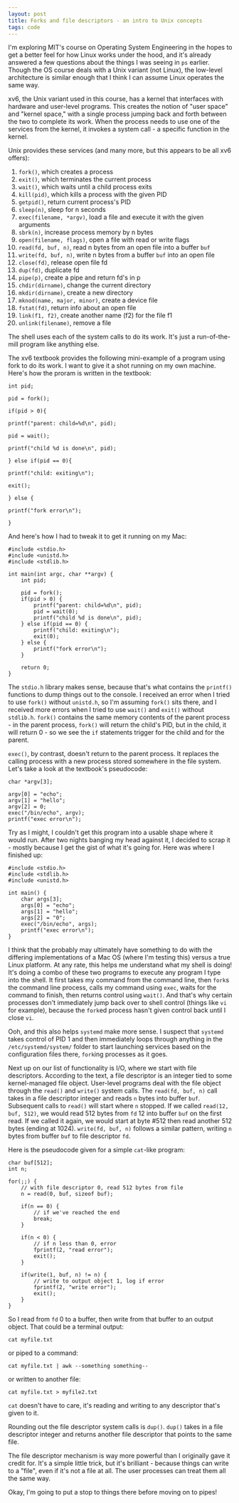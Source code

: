 ```yaml
---
layout: post
title: Forks and file descriptors - an intro to Unix concepts
tags: code
---
```


I'm exploring MIT's course on Operating System Engineering in the hopes to get a better feel for how Linux works under the hood, and it's already answered a few questions about the things I was seeing in `ps` earlier. Though the OS course deals with a Unix variant (not Linux), the low-level architecture is similar enough that I think I can assume Linux operates the same way.

xv6, the Unix variant used in this course, has a kernel that interfaces with hardware and user-level programs. This creates the notion of "user space" and "kernel space," with a single process jumping back and forth between the two to complete its work. When the process needs to use one of the services from the kernel, it invokes a system call - a specific function in the kernel.

Unix provides these services (and many more, but this appears to be all xv6 offers):

1. `fork()`, which creates a process
2. `exit()`, which terminates the current process
3. `wait()`, which waits until a child process exits
4. `kill(pid)`, which kills a process with the given PID
5. `getpid()`, return current process's PID
6. `sleep(n)`, sleep for n seconds
7. `exec(filename, *argv)`, load a file and execute it with the given arguments
8. `sbrk(n)`, increase process memory by n bytes
9. `open(filename, flags)`, open a file with read or write flags
10. `read(fd, buf, n)`, read n bytes from an open file into a buffer `buf`
11. `write(fd, buf, n)`, write n bytes from a buffer `buf` into an open file
12. `close(fd)`, release open file fd
13. `dup(fd)`, duplicate fd
14. `pipe(p)`, create a pipe and return fd's in p
15. `chdir(dirname)`, change the current directory
16. `mkdir(dirname)`, create a new directory
17. `mknod(name, major, minor)`, create a device file
18. `fstat(fd)`, return info about an open file
19. `link(f1, f2)`, create another name (f2) for the file f1
20. `unlink(filename)`, remove a file

The shell uses each of the system calls to do its work. It's just a run-of-the-mill program like anything else. 

The xv6 textbook provides the following mini-example of a program using fork to do its work. I want to give it a shot running on my own machine. Here's how the proram is written in the textbook:

	int pid;

	pid = fork();

	if(pid > 0){

	printf("parent: child=%d\n", pid);

	pid = wait();

	printf("child %d is done\n", pid);

	} else if(pid == 0){

	printf("child: exiting\n");

	exit();

	} else {

	printf("fork error\n");

	}
 
 And here's how I had to tweak it to get it running on my Mac:

 	#include <stdio.h>
	#include <unistd.h>
	#include <stdlib.h>

	int main(int argc, char **argv) {
		int pid;

		pid = fork();
		if(pid > 0) {
	        printf("parent: child=%d\n", pid);
	        pid = wait(0);
	        printf("child %d is done\n", pid);
		} else if(pid == 0) {
	        printf("child: exiting\n");
	        exit(0);
		} else {
		    printf("fork error\n");
		}

		return 0;
	}

The `stdio.h` library makes sense, because that's what contains the `printf()` functions to dump things out to the console. I received an error when I tried to use `fork()` without `unistd.h`, so I'm assuming `fork()` sits there, and I received more errors when I tried to use `wait()` and `exit()` without `stdlib.h`. `fork()` contains the same memory contents of the parent process - in the parent process, `fork()` will return the child's PID, but in the child, it will return 0 - so we see the `if` statements trigger for the child and for the parent.

`exec()`, by contrast, doesn't return to the parent process. It replaces the calling process with a new process stored somewhere in the file system. Let's take a look at the textbook's pseudocode:

	char *argv[3];

	argv[0] = "echo";
	argv[1] = "hello";
	argv[2] = 0;
	exec("/bin/echo", argv);
	printf("exec error\n");

Try as I might, I couldn't get this program into a usable shape where it would run. After two nights banging my head against it, I decided to scrap it - mostly because I get the gist of what it's going for. Here was where I finished up:

	#include <stdio.h>
	#include <stdlib.h>
	#include <unistd.h>

	int main() {
        char args[3];
        args[0] = "echo";
        args[1] = "hello";
        args[2] = "0";
        exec("/bin/echo", args);
        printf("exec error\n");
	}

I think that the probably may ultimately have something to do with the differing implementations of a Mac OS (where I'm testing this) versus a true Linux platform. At any rate, this helps me understand what my shell is doing! It's doing a combo of these two programs to execute any program I type into the shell. It first takes my command from the command line, then `fork`s the command line process, calls my command using `exec`, waits for the command to finish, then returns control using `wait()`. And that's why certain processes don't immediately jump back over to shell control (things like `vi` for example), because the `fork`ed process hasn't given control back until I close `vi`. 

Ooh, and this also helps `systemd` make more sense. I suspect that `systemd` takes control of PID 1 and then immediately loops through anything in the `/etc/systemd/system/` folder to start launching services based on the configuration files there, `fork`ing processes as it goes.

Next up on our list of functionality is I/O, where we start with file descriptors. According to the text, a file descriptor is an integer tied to some kernel-managed file object. User-level programs deal with the file object through the `read()` and `write()` system calls. The `read(fd, buf, n)` call takes in a file descriptor integer and reads `n` bytes into buffer `buf`. Subsequent calls to `read()` will start where `n` stopped. If we called `read(12, buf, 512)`, we would read 512 bytes from `fd` 12 into buffer `buf` on the first read. If we called it again, we would start at byte #512 then read another 512 bytes (ending at 1024). `write(fd, buf, n)` follows a similar pattern, writing `n` bytes from buffer `buf` to file descriptor `fd`.

Here is the pseudocode given for a simple `cat`-like program:

	char buf[512];
	int n;

	for(;;) {
		// with file descriptor 0, read 512 bytes from file
		n = read(0, buf, sizeof buf);

		if(n == 0) {
			// if we've reached the end
			break;
		}

		if(n < 0) {
			// if n less than 0, error
			fprintf(2, "read error");
			exit();
		}

		if(write(1, buf, n) != n) {
			// write to output object 1, log if error
			fprintf(2, "write error");
			exit();
		}
	}

So I read from `fd` 0 to a buffer, then write from that buffer to an output object. That could be a terminal output:

	cat myfile.txt

or piped to a command:

	cat myfile.txt | awk --something something--

or written to another file:

	cat myfile.txt > myfile2.txt

`cat` doesn't have to care, it's reading and writing to any descriptor that's given to it. 

Rounding out the file descriptor system calls is `dup()`. `dup()` takes in a file descriptor integer and returns another file descriptor that points to the same file. 

The file descriptor mechanism is way more powerful than I originally gave it credit for. It's a simple little trick, but it's brilliant - because things can write to a "file", even if it's not a file at all. The user processes can treat them all the same way.

Okay, I'm going to put a stop to things there before moving on to pipes! 